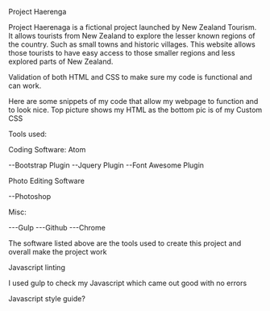 Project Haerenga

Project Haerenaga is a fictional project launched by New Zealand Tourism. It allows tourists from New Zealand to explore the lesser known regions of the country. Such as small towns and historic villages. This website allows those tourists to have easy access to those smaller regions and less explored parts of New Zealand.








Validation of both HTML and CSS to make sure my code is functional and can work.





Here are some snippets of my code that allow my webpage to function and to look nice. Top picture shows my HTML as the bottom pic is of my Custom CSS


Tools used:

Coding Software: Atom

--Bootstrap Plugin
--Jquery Plugin
--Font Awesome Plugin

Photo Editing Software

--Photoshop

Misc:

---Gulp
---Github
---Chrome

The software listed above are the tools used to create this project and overall make the project work


Javascript linting

I used gulp to check my Javascript which came out good with no errors

Javascript style guide?
